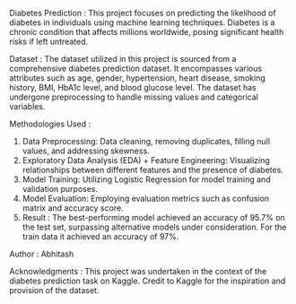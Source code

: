 
Diabetes Prediction :
This project focuses on predicting the likelihood of diabetes in individuals using machine learning techniques. Diabetes is a chronic condition that affects millions worldwide, posing significant health risks if left untreated.

Dataset :
The dataset utilized in this project is sourced from a comprehensive diabetes prediction dataset. It encompasses various attributes such as age, gender, hypertension, heart disease, smoking history, BMI, HbA1c level, and blood glucose level. The dataset has undergone preprocessing to handle missing values and categorical variables.

Methodologies Used :
  1) Data Preprocessing: Data cleaning, removing duplicates, filling null values, and addressing skewness.
  2) Exploratory Data Analysis (EDA) + Feature Engineering: Visualizing relationships between different features and the presence of diabetes.
  3) Model Training: Utilizing Logistic Regression for model training and validation purposes.
  4) Model Evaluation: Employing evaluation metrics such as confusion matrix and accuracy score.
  5) Result : The best-performing model achieved an accuracy of 95.7% on the test set, surpassing alternative models under consideration. For the train data it achieved an accuracy of 97%. 

Author :
Abhitash

Acknowledgments :
This project was undertaken in the context of the diabetes prediction task on Kaggle. Credit to Kaggle for the inspiration and provision of the dataset.
